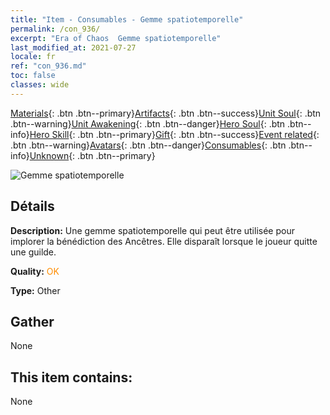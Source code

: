 ```yaml
---
title: "Item - Consumables - Gemme spatiotemporelle"
permalink: /con_936/
excerpt: "Era of Chaos  Gemme spatiotemporelle"
last_modified_at: 2021-07-27
locale: fr
ref: "con_936.md"
toc: false
classes: wide
---
```

 [Materials](/ItemsFR/){: .btn .btn--primary}[Artifacts](/ItemsFR/Artifacts/){: .btn .btn--success}[Unit Soul](/ItemsFR/UnitSoul/){: .btn .btn--warning}[Unit Awakening](/ItemsFR/UnitAwakening/){: .btn .btn--danger}[Hero Soul](/ItemsFR/HeroSoul/){: .btn .btn--info}[Hero Skill](/ItemsFR/HeroSkill/){: .btn .btn--primary}[Gift](/ItemsFR/Gift/){: .btn .btn--success}[Event related](/ItemsFR/Events/){: .btn .btn--warning}[Avatars](/ItemsFR/Avatars/){: .btn .btn--danger}[Consumables](/ItemsFR/Consumables/){: .btn .btn--info}[Unknown](/ItemsFR/Unknown/){: .btn .btn--primary}

 ![Gemme spatiotemporelle](/images/t/i_40024.png)

## Détails
 **Description:** Une gemme spatiotemporelle qui peut être utilisée pour implorer la bénédiction des Ancêtres. Elle disparaît lorsque le joueur quitte une guilde.

 **Quality:** <span style="color: #FF8C00">OK</span>

 **Type:** Other

## Gather

  None

## This item contains:

  None

